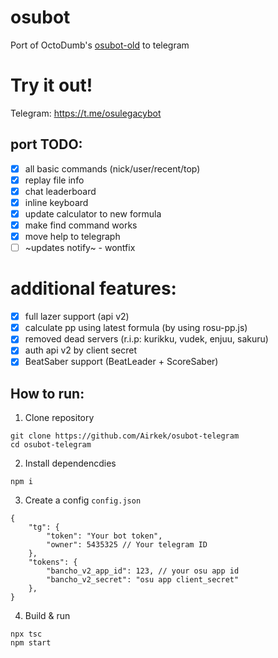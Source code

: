 # osubot
Port of OctoDumb's [osubot-old](https://github.com/OctoDumb/osubot-old) to telegram

# Try it out!
Telegram: https://t.me/osulegacybot

## port TODO:
- [X] all basic commands (nick/user/recent/top)
- [X] replay file info
- [X] chat leaderboard
- [X] inline keyboard
- [X] update calculator to new formula 
- [X] make find command works 
- [X] move help to telegraph
- [ ] ~updates notify~ - wontfix

# additional features:
- [X] full lazer support (api v2)
- [X] calculate pp using latest formula (by using rosu-pp.js)
- [X] removed dead servers (r.i.p: kurikku, vudek, enjuu, sakuru)
- [X] auth api v2 by client secret
- [X] BeatSaber support (BeatLeader + ScoreSaber)

## How to run:

1. Clone repository

```
git clone https://github.com/Airkek/osubot-telegram
cd osubot-telegram
```

2. Install dependencdies

```
npm i
```

3. Create a config `config.json`
```jsonc
{
    "tg": {
        "token": "Your bot token",
        "owner": 5435325 // Your telegram ID
    },
    "tokens": {
        "bancho_v2_app_id": 123, // your osu app id
        "bancho_v2_secret": "osu app client_secret"
    },
}
```

4. Build & run

```
npx tsc
npm start
```
